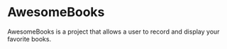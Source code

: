 # AwesomeBooks
AwesomeBooks is a project that allows a user to record and display your favorite books.
